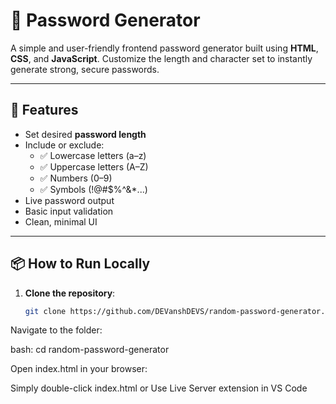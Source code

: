 # 🔐 Password Generator

A simple and user-friendly frontend password generator built using **HTML**, **CSS**, and **JavaScript**. Customize the length and character set to instantly generate strong, secure passwords.

---

## 🚀 Features

- Set desired **password length**
- Include or exclude:
  - ✅ Lowercase letters (a–z)
  - ✅ Uppercase letters (A–Z)
  - ✅ Numbers (0–9)
  - ✅ Symbols (!@#$%^&*...)
- Live password output
- Basic input validation
- Clean, minimal UI

---

## 📦 How to Run Locally

1. **Clone the repository**:
   ```bash
   git clone https://github.com/DEVanshDEVS/random-password-generator.git
Navigate to the folder:

bash:
cd random-password-generator

Open index.html in your browser:

Simply double-click index.html
or
Use Live Server extension in VS Code

